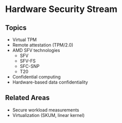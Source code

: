 # Hardware Security Stream

## Topics
- Virtual TPM
- Remote attestation (TPM/2.0)
- AMD SFV technologies
  - SFV
  - SFV-FS 
  - SFC-SNP
  - T20
- Confidential computing
- Hardware-based data confidentiality

## Related Areas
- Secure workload measurements
- Virtualization (SKUM, linear kernel) 